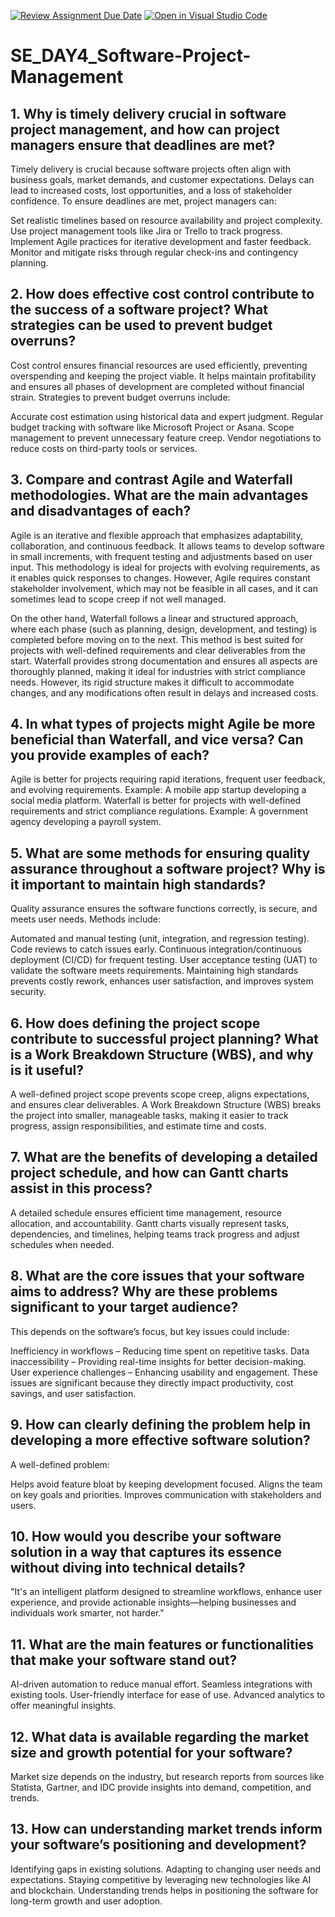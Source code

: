 [![Review Assignment Due Date](https://classroom.github.com/assets/deadline-readme-button-22041afd0340ce965d47ae6ef1cefeee28c7c493a6346c4f15d667ab976d596c.svg)](https://classroom.github.com/a/9pw6JKcu)
[![Open in Visual Studio Code](https://classroom.github.com/assets/open-in-vscode-2e0aaae1b6195c2367325f4f02e2d04e9abb55f0b24a779b69b11b9e10269abc.svg)](https://classroom.github.com/online_ide?assignment_repo_id=18445316&assignment_repo_type=AssignmentRepo)
# SE_DAY4_Software-Project-Management
## 1. Why is timely delivery crucial in software project management, and how can project managers ensure that deadlines are met?
Timely delivery is crucial because software projects often align with business goals, market demands, and customer expectations. Delays can lead to increased costs, lost opportunities, and a loss of stakeholder confidence. To ensure deadlines are met, project managers can:

Set realistic timelines based on resource availability and project complexity.
Use project management tools like Jira or Trello to track progress.
Implement Agile practices for iterative development and faster feedback.
Monitor and mitigate risks through regular check-ins and contingency planning.
## 2. How does effective cost control contribute to the success of a software project? What strategies can be used to prevent budget overruns?
Cost control ensures financial resources are used efficiently, preventing overspending and keeping the project viable. It helps maintain profitability and ensures all phases of development are completed without financial strain. Strategies to prevent budget overruns include:

Accurate cost estimation using historical data and expert judgment.
Regular budget tracking with software like Microsoft Project or Asana.
Scope management to prevent unnecessary feature creep.
Vendor negotiations to reduce costs on third-party tools or services.
## 3. Compare and contrast Agile and Waterfall methodologies. What are the main advantages and disadvantages of each?
Agile is an iterative and flexible approach that emphasizes adaptability, collaboration, and continuous feedback. It allows teams to develop software in small increments, with frequent testing and adjustments based on user input. This methodology is ideal for projects with evolving requirements, as it enables quick responses to changes. However, Agile requires constant stakeholder involvement, which may not be feasible in all cases, and it can sometimes lead to scope creep if not well managed.

On the other hand, Waterfall follows a linear and structured approach, where each phase (such as planning, design, development, and testing) is completed before moving on to the next. This method is best suited for projects with well-defined requirements and clear deliverables from the start. Waterfall provides strong documentation and ensures all aspects are thoroughly planned, making it ideal for industries with 
strict compliance needs. However, its rigid structure makes it difficult to accommodate changes, and any modifications often result in delays and increased costs.

## 4. In what types of projects might Agile be more beneficial than Waterfall, and vice versa? Can you provide examples of each?
Agile is better for projects requiring rapid iterations, frequent user feedback, and evolving requirements.
Example: A mobile app startup developing a social media platform.
Waterfall is better for projects with well-defined requirements and strict compliance regulations.
Example: A government agency developing a payroll system.
## 5. What are some methods for ensuring quality assurance throughout a software project? Why is it important to maintain high standards?
Quality assurance ensures the software functions correctly, is secure, and meets user needs. Methods include:

Automated and manual testing (unit, integration, and regression testing).
Code reviews to catch issues early.
Continuous integration/continuous deployment (CI/CD) for frequent testing.
User acceptance testing (UAT) to validate the software meets requirements.
Maintaining high standards prevents costly rework, enhances user satisfaction, and improves system security.
## 6. How does defining the project scope contribute to successful project planning? What is a Work Breakdown Structure (WBS), and why is it useful?
A well-defined project scope prevents scope creep, aligns expectations, and ensures clear deliverables.
A Work Breakdown Structure (WBS) breaks the project into smaller, manageable tasks, making it easier to track progress, assign responsibilities, and estimate time and costs.


## 7. What are the benefits of developing a detailed project schedule, and how can Gantt charts assist in this process?
A detailed schedule ensures efficient time management, resource allocation, and accountability. Gantt charts visually represent tasks, dependencies, and timelines, helping teams track progress and adjust schedules when needed.
## 8. What are the core issues that your software aims to address? Why are these problems significant to your target audience?
This depends on the software’s focus, but key issues could include:

Inefficiency in workflows – Reducing time spent on repetitive tasks.
Data inaccessibility – Providing real-time insights for better decision-making.
User experience challenges – Enhancing usability and engagement.
These issues are significant because they directly impact productivity, cost savings, and user satisfaction.
## 9. How can clearly defining the problem help in developing a more effective software solution?
A well-defined problem:

Helps avoid feature bloat by keeping development focused.
Aligns the team on key goals and priorities.
Improves communication with stakeholders and users.
## 10. How would you describe your software solution in a way that captures its essence without diving into technical details?
"It's an intelligent platform designed to streamline workflows, enhance user experience, and provide actionable insights—helping businesses and individuals work smarter, not harder."
## 11. What are the main features or functionalities that make your software stand out?
AI-driven automation to reduce manual effort.
Seamless integrations with existing tools.
User-friendly interface for ease of use.
Advanced analytics to offer meaningful insights.
## 12. What data is available regarding the market size and growth potential for your software?
Market size depends on the industry, but research reports from sources like Statista, Gartner, and IDC provide insights into demand, competition, and trends.
## 13. How can understanding market trends inform your software’s positioning and development?
Identifying gaps in existing solutions.
Adapting to changing user needs and expectations.
Staying competitive by leveraging new technologies like AI and blockchain.
Understanding trends helps in positioning the software for long-term growth and user adoption.
